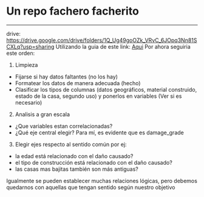 # Un repo fachero facherito

---

drive: https://drive.google.com/drive/folders/1Q_Ug49goOZk_VRvC_6JOpq3Nn81SCXLq?usp=sharing
Utilizando la guia de este link: [Aqui](https://www.kaggle.com/pmarcelino/comprehensive-data-exploration-with-python)
Por ahora seguiria este orden:
1. Limpieza
* Fijarse si hay datos faltantes (no los hay) 
* Formatear los datos de manera adecuada (hecho)
* Clasificar los tipos de columnas (datos geográficos, material construido, estado de la casa, segundo uso) y ponerlos en variables (Ver si es necesario)
2. Analisis a gran escala
* ¿Que variables estan correlacionadas?
* ¿Qué eje central elegir? Para mí, es evidente que es damage_grade
3. Elegir ejes respecto al sentido común por ej: 
 * la edad está relacionado con el daño causado?
 * el tipo de construcción está relacionado con el daño causado?
 * las casas mas bajitas también son más antiguas?
 
Igualmente se pueden establecer muchas relaciones lógicas, pero debemos quedarnos con aquellas que tengan sentido según nuestro objetivo